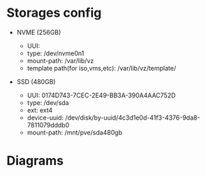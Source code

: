 # Storages config
- NVME (256GB)
  - UUI: 
  - type: /dev/nvme0n1
  - mount-path: /var/lib/vz
  - template path(for iso,vms,etc): /var/lib/vz/template/

- SSD (480GB)
  - UUI: 0174D743-7CEC-2E49-BB3A-390A4AAC752D
  - type: /dev/sda 
  - ext: ext4
  - device-uuid: /dev/disk/by-uuid/4c3d1e0d-41f3-4376-9da8-7811079dddb0
  - mount-path: /mnt/pve/sda480gb

# Diagrams 
```bash

```